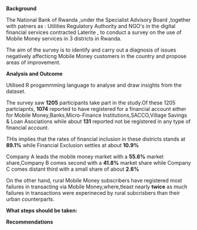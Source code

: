 **Background**

The National Bank of Rwanda ,under the Specialist Advisory Board ,together with patners as : Utilities Regulatory Authority and
NGO's in the digital financial services  contracted Laterite , to conduct a survey on the use of Mobile Money services in 3 districts in Rwanda.

The aim of the survey is to identify and carry out a diagnosis of issues negatively affecticng
Mobile Money customers in the country  and propose areas of improvement.

**Analysis and Outcome**

Utilised R progammming language to analyse and draw insights from the dataset.

The survey saw **1205** participants take part in the study.Of these 1205 partciapnts,
**1074** reported to have registered for a financial account either for Mobile Money,Banks,Micro-Finance Institutions,SACCO,Village Savings & Loan Asociations while about **131** reported not be registered in any type of financial account.

THis implies that the rates of financial inclusion in these districts stands at **89.1%** while Financial Exclusion settles at about **10.9%**

Company A leads the mobile money market with a **55.6%** market share,Company B comes second with a **41.8%** market share while Company C comes distant third with a small share of about **2.6%**

On the other hand, rural Mobile Money subscribers have registered most failures in transacting via  Mobile Money,where,tleast nearly **twice** as much failures in transactions were experineced by rural subcrisbers than their urban counterparts.

**What steps should be taken:**

**Recommendations**


